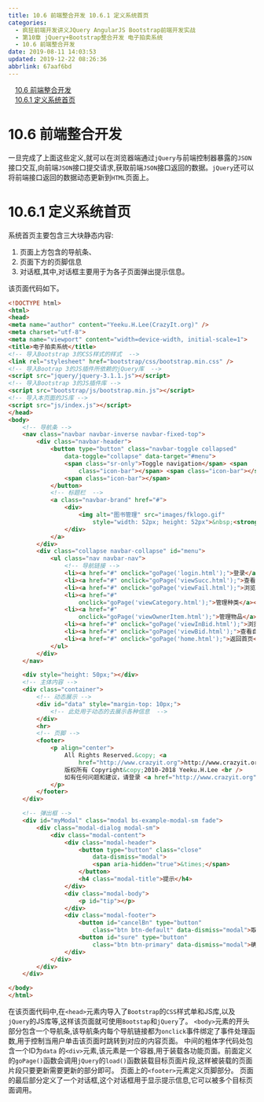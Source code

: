 ```yaml
---
title: 10.6 前端整合开发 10.6.1 定义系统首页
categories: 
  - 疯狂前端开发讲义JQuery AngularJS Bootstrap前端开发实战
  - 第10章 jQuery+Bootstrap整合开发 电子拍卖系统
  - 10.6 前端整合开发
date: 2019-08-11 14:03:53
updated: 2019-12-22 08:26:36
abbrlink: 67aaf6bd
---
```

<div id='my_toc'><a href="/JavaReadingNotes/67aaf6bd/#10-6-前端整合开发" class="header_1">10.6 前端整合开发</a><br><a href="/JavaReadingNotes/67aaf6bd/#10-6-1-定义系统首页" class="header_1">10.6.1 定义系统首页</a><br></div>
<style>.header_1{margin-left: 1em;}.header_2{margin-left: 2em;}.header_3{margin-left: 3em;}.header_4{margin-left: 4em;}.header_5{margin-left: 5em;}.header_6{margin-left: 6em;}</style>
<!--more-->
<script>if (navigator.platform.search('arm')==-1){document.getElementById('my_toc').style.display = 'none';}var e,p = document.getElementsByTagName('p');while (p.length>0) {e = p[0];e.parentElement.removeChild(e);}</script>

<!--end-->
# 10.6 前端整合开发 #
一旦完成了上面这些定义,就可以在浏览器端通过`jQuery`与前端控制器暴露的`JSON`接口交互,向前端`JSON`接口提交请求,获取前端`JSON`接口返回的数据。`jQuery`还可以将前端接口返回的数据动态更新到`HTML`页面上。
# 10.6.1 定义系统首页 #
系统首页主要包含三大块静态内容:
1. 页面上方包含的导航条、
2. 页面下方的页脚信息
3. 对话框,其中,对话框主要用于为各子页面弹出提示信息。

该页面代码如下。
```html
<!DOCTYPE html>
<html>
<head>
<meta name="author" content="Yeeku.H.Lee(CrazyIt.org)" />
<meta charset="utf-8">
<meta name="viewport" content="width=device-width, initial-scale=1">
<title>电子拍卖系统</title>
<!-- 导入Bootstrap 3的CSS样式的样式  -->
<link rel="stylesheet" href="bootstrap/css/bootstrap.min.css" />
<!-- 导入Bootrap 3的JS插件所依赖的jQuery库  -->
<script src="jquery/jquery-3.1.1.js"></script>
<!-- 导入Bootstrap 3的JS插件库 -->
<script src="bootstrap/js/bootstrap.min.js"></script>
<!-- 导入本页面的JS库 -->
<script src="js/index.js"></script>
</head>
<body>
    <!-- 导航条 -->
    <nav class="navbar navbar-inverse navbar-fixed-top">
        <div class="navbar-header">
            <button type="button" class="navbar-toggle collapsed"
                data-toggle="collapse" data-target="#menu">
                <span class="sr-only">Toggle navigation</span> <span
                    class="icon-bar"></span> <span class="icon-bar"></span>
                <span class="icon-bar"></span>
            </button>
            <!-- 标题栏  -->
            <a class="navbar-brand" href="#">
                <div>
                    <img alt="图书管理" src="images/fklogo.gif"
                        style="width: 52px; height: 52px">&nbsp;<strong>电子拍卖系统</strong>
                </div>
            </a>
        </div>
        <div class="collapse navbar-collapse" id="menu">
            <ul class="nav navbar-nav">
                <!-- 导航链接 -->
                <li><a href="#" onclick="goPage('login.html');">登录</a></li>
                <li><a href="#" onclick="goPage('viewSucc.html');">查看竞得物品</a></li>
                <li><a href="#" onclick="goPage('viewFail.html');">浏览流拍物品</a></li>
                <li><a href="#"
                    onclick="goPage('viewCategory.html');">管理种类</a></li>
                <li><a href="#"
                    onclick="goPage('viewOwnerItem.html');">管理物品</a></li>
                <li><a href="#" onclick="goPage('viewInBid.html');">浏览拍卖物品</a></li>
                <li><a href="#" onclick="goPage('viewBid.html');">查看自己竞标</a></li>
                <li><a href="#" onclick="goPage('home.html');">返回首页</a></li>
            </ul>
        </div>
    </nav>

    <div style="height: 50px;"></div>
    <!-- 主体内容 -->
    <div class="container">
        <!-- 动态展示 -->
        <div id="data" style="margin-top: 10px;">
            <!-- 此处用于动态的去展示各种信息  -->
        </div>
        <hr>
        <!-- 页脚 -->
        <footer>
            <p align="center">
                All Rights Reserved.&copy; <a
                    href="http://www.crazyit.org">http://www.crazyit.org</a><br />
                版权所有 Copyright&copy;2010-2018 Yeeku.H.Lee <br />
                如有任何问题和建议，请登录 <a href="http://www.crazyit.org">http://www.crazyit.org</a><br />
            </p>
        </footer>
    </div>

    <!-- 弹出框 -->
    <div id="myModal" class="modal bs-example-modal-sm fade">
        <div class="modal-dialog modal-sm">
            <div class="modal-content">
                <div class="modal-header">
                    <button type="button" class="close"
                        data-dismiss="modal">
                        <span aria-hidden="true">&times;</span>
                    </button>
                    <h4 class="modal-title">提示</h4>
                </div>
                <div class="modal-body">
                    <p id="tip"></p>
                </div>
                <div class="modal-footer">
                    <button id="cancelBn" type="button"
                        class="btn btn-default" data-dismiss="modal">取消</button>
                    <button id="sure" type="button"
                        class="btn btn-primary" data-dismiss="modal">确定</button>
                </div>
            </div>
        </div>
    </div>

</body>
</html>
```
在该页面代码中,在`<head>`元素内导入了`Bootstrap`的`CSS`样式单和JS库,以及`jQuery`的JS库等,这样该页面就可使用`Bootstap`和`jQuery`了。
`<body>`元素的开头部分包含一个导航条,该导航条内每个导航链接都为`onclick`事件绑定了事件处理函数,用于控制当用户单击该页面时跳转到对应的内容页面。
中间的粗体字代码处包含一个ID为`data` 的`<div>`元素,该元素是一个容器,用于装载各功能页面。前面定义的`goPage()`函数会调用`jQuery`的`load()`函数装载目标页面片段,这样被装载的页面片段只要更新需要更新的部分即可。
页面上的`<footer>`元素定义页脚部分。
页面的最后部分定义了一个对话框,这个对话框用于显示提示信息,它可以被多个目标页面调用。

